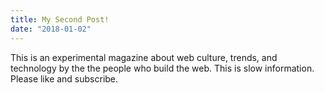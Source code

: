 ```yaml
---
title: My Second Post!
date: "2018-01-02"
---
```


<p className="bordered">
  This is an experimental magazine about web culture, trends, and technology by the the people who build the web. This is slow information. Please like and subscribe.
</p>

<SubscribeForm>